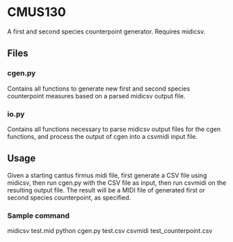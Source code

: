 # CMUS130

A first and second species counterpoint generator. Requires midicsv. 

## Files

### cgen.py

Contains all functions to generate new first and second species counterpoint measures based on a parsed midicsv output file. 

### io.py

Contains all functions necessary to parse midicsv output files for the cgen functions, and process the output of cgen into 
a csvmidi input file. 

## Usage

Given a starting cantus firmus midi file, first generate a CSV file using midicsv, then run cgen.py with the CSV file as 
input, then run csvmidi on the resulting output file. The result will be a MIDI file of generated first or second species 
counterpoint, as specified. 

### Sample command

midicsv test.mid
python cgen.py test.csv
csvmidi test_counterpoint.csv


